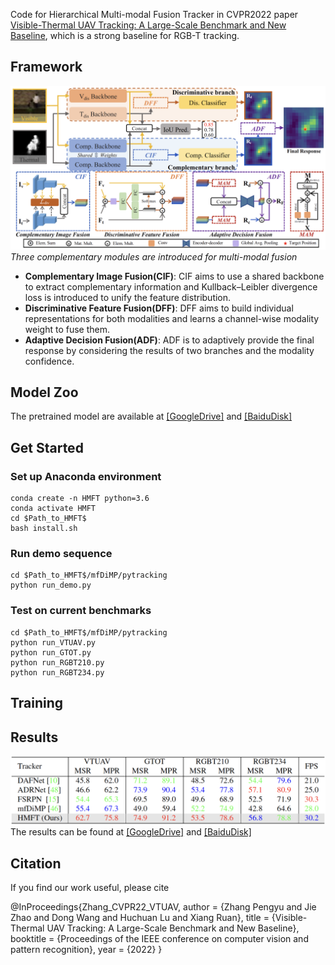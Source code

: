 Code for Hierarchical Multi-modal Fusion Tracker in CVPR2022 paper [Visible-Thermal UAV Tracking: A Large-Scale Benchmark and New Baseline](https://arxiv.org/pdf/2204.04120.pdf), which is a strong baseline for RGB-T tracking.

## Framework
![alt text](https://github.com/zhang-pengyu/HMFT/blob/master/framework.png)
*Three complementary modules are introduced for multi-modal fusion*
 * **Complementary Image Fusion(CIF)**: CIF aims to use a shared backbone to extract complementary information and Kullback–Leibler divergence loss is introduced to unify the feature distribution.
 * **Discriminative Feature Fusion(DFF)**: DFF aims to build individual representations for both modalities and learns a channel-wise modality weight to fuse them.
 * **Adaptive Decision Fusion(ADF)**: ADF is to adaptively provide the final response by considering the results of two branches and the modality confidence. 
## Model Zoo
The pretrained model are available at [[GoogleDrive]](https://drive.google.com/file/d/1vnof9qMFsfwmn8xk-UKaFhHTYM1F85j2/view?usp=sharing) and [[BaiduDisk]](https://pan.baidu.com/s/1561M-cvx5wUXm_AXRVDiVw?pwd=cegf)

## Get Started
### Set up Anaconda environment
```
conda create -n HMFT python=3.6
conda activate HMFT
cd $Path_to_HMFT$
bash install.sh
```
### Run demo sequence
```
cd $Path_to_HMFT$/mfDiMP/pytracking
python run_demo.py
```
### Test on current benchmarks
```
cd $Path_to_HMFT$/mfDiMP/pytracking
python run_VTUAV.py
python run_GTOT.py
python run_RGBT210.py
python run_RGBT234.py
```
## Training

## Results
![alt text](https://github.com/zhang-pengyu/HMFT/blob/master/results.png)
The results can be found at [[GoogleDrive]](https://drive.google.com/file/d/1IKWNaKscdw8A5vZlzN5Iyyh_liFhtnHZ/view?usp=sharing) and [[BaiduDisk]](https://pan.baidu.com/s/1-g_LbPuwAGCl0DvwwXMesg?pwd=ot32)
## Citation
If you find our work useful, please cite

@InProceedings{Zhang_CVPR22_VTUAV,
author = {Zhang Pengyu and Jie Zhao and Dong Wang and Huchuan Lu and Xiang Ruan},
title = {Visible-Thermal UAV Tracking: A Large-Scale Benchmark and New Baseline},
booktitle = {Proceedings of the IEEE conference on computer vision and pattern recognition},
year = {2022}
}
